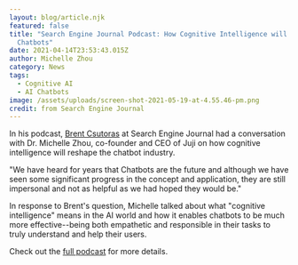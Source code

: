 ```yaml
---
layout: blog/article.njk
featured: false
title: "Search Engine Journal Podcast: How Cognitive Intelligence will Reshape
  Chatbots"
date: 2021-04-14T23:53:43.015Z
author: Michelle Zhou
category: News
tags:
  - Cognitive AI
  - AI Chatbots
image: /assets/uploads/screen-shot-2021-05-19-at-4.55.46-pm.png
credit: from Search Engine Journal
---
```

In his podcast, [Brent Csutoras](https://www.brentcsutoras.com/) at Search Engine Journal had a conversation with Dr. Michelle Zhou, co-founder and CEO of Juji on how cognitive intelligence will reshape the chatbot industry.

"We have heard for years that Chatbots are the future and although we have seen some significant progress in the concept and application, they are still impersonal and not as helpful as we had hoped they would be."

In response to Brent's question, Michelle talked about what "cognitive intelligence" means in the AI world and how it enables chatbots to be much more effective--being both empathetic and responsible in their tasks to truly understand and help their users.

Check out the [full podcast](https://www.searchenginejournal.com/how-cognitive-intelligence-will-reshape-chatbots-with-dr-michelle-zhou/401891/) for more details.
